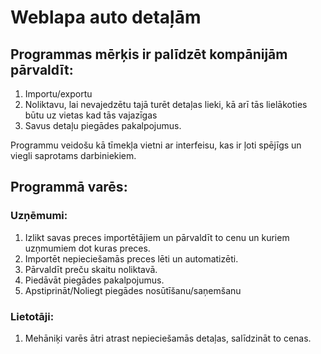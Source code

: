 # Weblapa auto detaļām
## Programmas mērķis ir palīdzēt kompānijām pārvaldīt:
1. Importu/exportu
2. Noliktavu, lai nevajedzētu tajā turēt detaļas lieki, kā arī tās lielākoties būtu uz vietas kad tās vajazīgas
3. Savus detaļu piegādes pakalpojumus.

Programmu veidošu kā tīmekļa vietni ar interfeisu, kas ir ļoti spējīgs un viegli saprotams darbiniekiem.

## Programmā varēs:
### Uzņēmumi:
1. Izlikt savas preces importētājiem un pārvaldīt to cenu un kuriem uzņmumiem dot kuras preces.
3. Importēt nepieciešamās preces lēti un automatizēti.
4. Pārvaldīt preču skaitu noliktavā.
5. Piedāvāt piegādes pakalpojumus.
6. Apstiprināt/Noliegt piegādes nosūtīšanu/saņemšanu

### Lietotāji:
1. Mehāniķi varēs ātri atrast nepieciešamās detaļas, salīdzināt to cenas.
